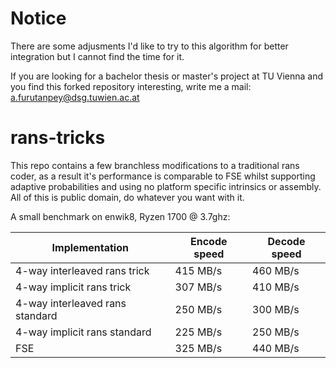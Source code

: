 # Notice

There are some adjusments I'd like to try to this algorithm for better integration but I cannot find the time for it. 

If you are looking for a bachelor thesis or master's project at TU Vienna and you find this forked repository interesting, write me a mail: a.furutanpey@dsg.tuwien.ac.at

# rans-tricks
This repo contains a few branchless modifications to a traditional rans coder, as a result it's performance is comparable to FSE whilst supporting adaptive probabilities and using no platform specific intrinsics or assembly.
All of this is public domain, do whatever you want with it.

A small benchmark on enwik8, Ryzen 1700 @ 3.7ghz:

Implementation         | Encode speed | Decode speed|
-----------------------|--------------|-------------|
4-way interleaved rans trick | 415 MB/s     | 460 MB/s    |
4-way implicit rans trick   | 307 MB/s     | 410 MB/s    |
4-way interleaved rans standard| 250 MB/s     | 300 MB/s    |
4-way implicit rans standard| 225 MB/s     | 250 MB/s    |
FSE                    | 325 MB/s     | 440 MB/s    |
